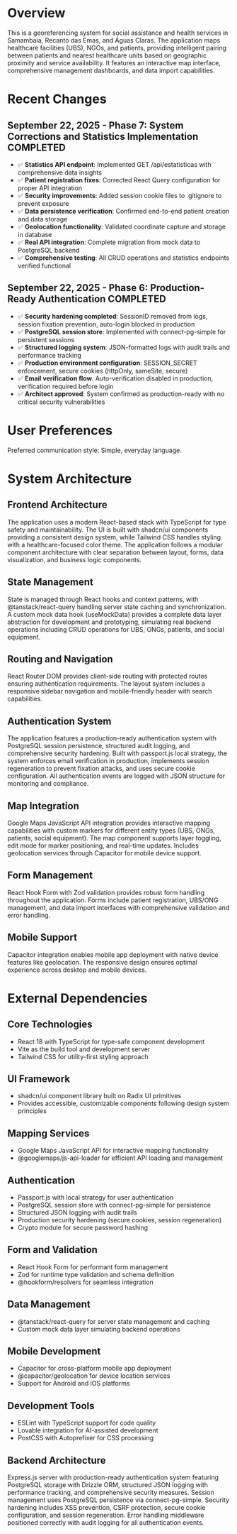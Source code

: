 # Overview

This is a georeferencing system for social assistance and health services in Samambaia, Recanto das Emas, and Águas Claras. The application maps healthcare facilities (UBS), NGOs, and patients, providing intelligent pairing between patients and nearest healthcare units based on geographic proximity and service availability. It features an interactive map interface, comprehensive management dashboards, and data import capabilities.

# Recent Changes

## September 22, 2025 - Phase 7: System Corrections and Statistics Implementation COMPLETED
- ✅ **Statistics API endpoint**: Implemented GET /api/estatisticas with comprehensive data insights
- ✅ **Patient registration fixes**: Corrected React Query configuration for proper API integration
- ✅ **Security improvements**: Added session cookie files to .gitignore to prevent exposure
- ✅ **Data persistence verification**: Confirmed end-to-end patient creation and data storage
- ✅ **Geolocation functionality**: Validated coordinate capture and storage in database
- ✅ **Real API integration**: Complete migration from mock data to PostgreSQL backend
- ✅ **Comprehensive testing**: All CRUD operations and statistics endpoints verified functional

## September 22, 2025 - Phase 6: Production-Ready Authentication COMPLETED
- ✅ **Security hardening completed**: SessionID removed from logs, session fixation prevention, auto-login blocked in production
- ✅ **PostgreSQL session store**: Implemented with connect-pg-simple for persistent sessions
- ✅ **Structured logging system**: JSON-formatted logs with audit trails and performance tracking  
- ✅ **Production environment configuration**: SESSION_SECRET enforcement, secure cookies (httpOnly, sameSite, secure)
- ✅ **Email verification flow**: Auto-verification disabled in production, verification required before login
- ✅ **Architect approved**: System confirmed as production-ready with no critical security vulnerabilities

# User Preferences

Preferred communication style: Simple, everyday language.

# System Architecture

## Frontend Architecture
The application uses a modern React-based stack with TypeScript for type safety and maintainability. The UI is built with shadcn/ui components providing a consistent design system, while Tailwind CSS handles styling with a healthcare-focused color theme. The application follows a modular component architecture with clear separation between layout, forms, data visualization, and business logic components.

## State Management
State is managed through React hooks and context patterns, with @tanstack/react-query handling server state caching and synchronization. A custom mock data hook (useMockData) provides a complete data layer abstraction for development and prototyping, simulating real backend operations including CRUD operations for UBS, ONGs, patients, and social equipment.

## Routing and Navigation
React Router DOM provides client-side routing with protected routes ensuring authentication requirements. The layout system includes a responsive sidebar navigation and mobile-friendly header with search capabilities.

## Authentication System
The application features a production-ready authentication system with PostgreSQL session persistence, structured audit logging, and comprehensive security hardening. Built with passport.js local strategy, the system enforces email verification in production, implements session regeneration to prevent fixation attacks, and uses secure cookie configuration. All authentication events are logged with JSON structure for monitoring and compliance.

## Map Integration
Google Maps JavaScript API integration provides interactive mapping capabilities with custom markers for different entity types (UBS, ONGs, patients, social equipment). The map component supports layer toggling, edit mode for marker positioning, and real-time updates. Includes geolocation services through Capacitor for mobile device support.

## Form Management
React Hook Form with Zod validation provides robust form handling throughout the application. Forms include patient registration, UBS/ONG management, and data import interfaces with comprehensive validation and error handling.

## Mobile Support
Capacitor integration enables mobile app deployment with native device features like geolocation. The responsive design ensures optimal experience across desktop and mobile devices.

# External Dependencies

## Core Technologies
- React 18 with TypeScript for type-safe component development
- Vite as the build tool and development server
- Tailwind CSS for utility-first styling approach

## UI Framework
- shadcn/ui component library built on Radix UI primitives
- Provides accessible, customizable components following design system principles

## Mapping Services
- Google Maps JavaScript API for interactive mapping functionality
- @googlemaps/js-api-loader for efficient API loading and management

## Authentication
- Passport.js with local strategy for user authentication
- PostgreSQL session store with connect-pg-simple for persistence
- Structured JSON logging with audit trails
- Production security hardening (secure cookies, session regeneration)
- Crypto module for secure password hashing

## Form and Validation
- React Hook Form for performant form management
- Zod for runtime type validation and schema definition
- @hookform/resolvers for seamless integration

## Data Management
- @tanstack/react-query for server state management and caching
- Custom mock data layer simulating backend operations

## Mobile Development
- Capacitor for cross-platform mobile app deployment
- @capacitor/geolocation for device location services
- Support for Android and iOS platforms

## Development Tools
- ESLint with TypeScript support for code quality
- Lovable integration for AI-assisted development
- PostCSS with Autoprefixer for CSS processing

## Backend Architecture
Express.js server with production-ready authentication system featuring PostgreSQL storage with Drizzle ORM, structured JSON logging with performance tracking, and comprehensive security measures. Session management uses PostgreSQL persistence via connect-pg-simple. Security hardening includes XSS prevention, CSRF protection, secure cookie configuration, and session regeneration. Error handling middleware positioned correctly with audit logging for all authentication events.